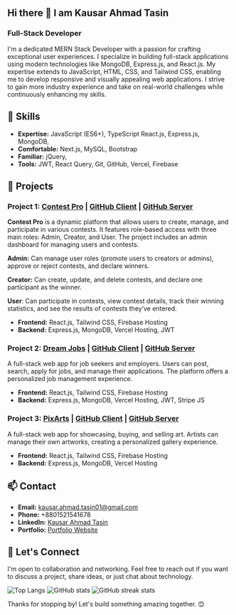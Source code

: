## Hi there 👋 I am Kausar Ahmad Tasin
### Full-Stack Developer

I'm a dedicated MERN Stack Developer with a passion for crafting exceptional user experiences. I specialize in building full-stack applications using modern technologies like MongoDB, Express.js, and React.js. My expertise extends to JavaScript, HTML, CSS, and Tailwind CSS, enabling me to develop responsive and visually appealing web applications. I strive to gain more industry experience and take on real-world challenges while continuously enhancing my skills.

## 💼 Skills

- **Expertise:** JavaScript (ES6+), TypeScript React.js, Express.js, MongoDB,
- **Comfortable:** Next.js, MySQL, Bootstrap
- **Familiar:** jQuery, 
- **Tools:** JWT, React Query, Git, GitHub, Vercel, Firebase

## 🚀 Projects

### Project 1: [Contest Pro](https://contest-pro-58eec.web.app/) | [GitHub Client](https://github.com/KausarAhmadTasin/contest-pro-client) | [GitHub Server](https://github.com/KausarAhmadTasin/contest-pro-server)

**Contest Pro** is a dynamic platform that allows users to create, manage, and participate in various contests. It features role-based access with three main roles: Admin, Creator, and User. The project includes an admin dashboard for managing users and contests.

**Admin:** Can manage user roles (promote users to creators or admins), approve or reject contests, and declare winners.

**Creator:** Can create, update, and delete contests, and declare one participant as the winner.

**User**: Can participate in contests, view contest details, track their winning statistics, and see the results of contests they’ve entered.

- **Frontend:** React.js, Tailwind CSS, Firebase Hosting
- **Backend:** Express.js, MongoDB, Vercel Hosting, JWT

### Project 2: [Dream Jobs](https://dream-jobs-fae96.web.app/) | [GitHub Client](https://github.com/KausarAhmadTasin/dream-jobs-client) | [GitHub Server](https://github.com/KausarAhmadTasin/dream-jobs-server)
A full-stack web app for job seekers and employers. Users can post, search, apply for jobs, and manage their applications. The platform offers a personalized job management experience.

- **Frontend:** React.js, Tailwind CSS, Firebase Hosting
- **Backend:** Express.js, MongoDB, Vercel Hosting, JWT, Stripe JS

### Project 3: [PixArts](https://pixarts-67417.web.app/) | [GitHub Client](https://github.com/KausarAhmadTasin/pixArts) | [GitHub Server](https://github.com/KausarAhmadTasin/pixArts-server)
A full-stack web app for showcasing, buying, and selling art. Artists can manage their own artworks, creating a personalized gallery experience.

- **Frontend:** React.js, Tailwind CSS, Firebase Hosting
- **Backend:** Express.js, MongoDB, Vercel Hosting



## 📫 Contact

- **Email:** kausar.ahmad.tasin01@gmail.com
- **Phone:** +8801521541678
- **LinkedIn:** [Kausar Ahmad Tasin](https://www.linkedin.com/in/kausar-ahmad-tasin/)
- **Portfolio:** [Portfolio Website](https://kausaahmadtasin-portfolio.vercel.app/)

## 🤝 Let's Connect

I'm open to collaboration and networking. Feel free to reach out if you want to discuss a project, share ideas, or just chat about technology.

![Top Langs](https://github-readme-stats.vercel.app/api/top-langs/?username=KausarAhmadTasin)
![GitHub stats](https://github-readme-stats.vercel.app/api?username=KausarAhmadTasin&show_icons=true&count_private=true)
![GitHub streak stats](https://github-readme-streak-stats.herokuapp.com/?user=KausarAhmadTasin)

Thanks for stopping by! Let's build something amazing together. 😊
